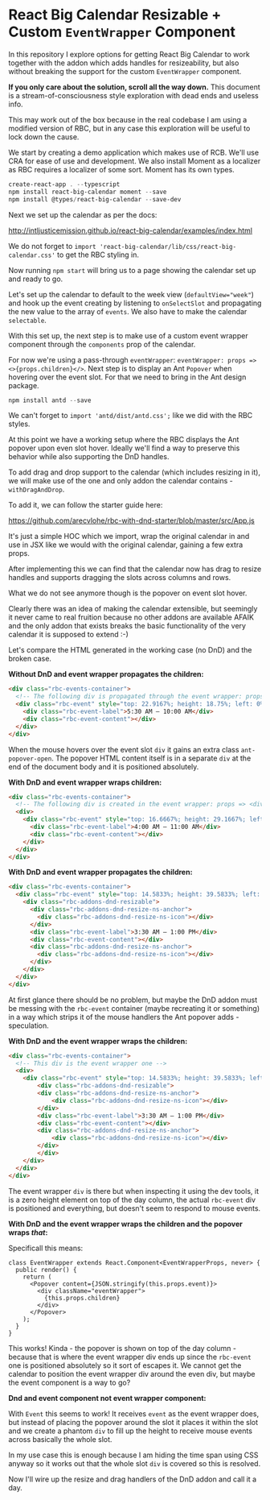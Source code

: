 # React Big Calendar Resizable + Custom `EventWrapper` Component

In this repository I explore options for getting React Big Calendar to work
together with the addon which adds handles for resizeability, but also without
breaking the support for the custom `EventWrapper` component.

**If you only care about the solution, scroll all the way down.** This document
is a stream-of-consciousness style exploration with dead ends and useless info.

This may work out of the box because in the real codebase I am using a modified
version of RBC, but in any case this exploration will be useful to lock down
the cause.

We start by creating a demo application which makes use of RCB. We'll use CRA
for ease of use and development. We also install Moment as a localizer as RBC
requires a localizer of some sort. Moment has its own types.

```powershell
create-react-app . --typescript
npm install react-big-calendar moment --save
npm install @types/react-big-calendar --save-dev
```

Next we set up the calendar as per the docs:

http://intljusticemission.github.io/react-big-calendar/examples/index.html

We do not forget to `import 'react-big-calendar/lib/css/react-big-calendar.css'`
to get the RBC styling in.

Now running `npm start` will bring us to a page showing the calendar set up
and ready to go.

Let's set up the calendar to default to the week view (`defaultView="week"`)
and hook up the event creating by listening to `onSelectSlot` and propagating
the new value to the array of `events`. We also have to make the calendar
`selectable`.

With this set up, the next step is to make use of a custom event wrapper
component through the `components` prop of the calendar.

For now we're using a pass-through `eventWrapper`:
`eventWrapper: props => <>{props.children}</>`. Next step is to display an
Ant `Popover` when hovering over the event slot. For that we need to bring
in the Ant design package.

```powershell
npm install antd --save
```

We can't forget to `import 'antd/dist/antd.css';` like we did with the RBC
styles.

At this point we have a working setup where the RBC displays the Ant popover
upon even slot hover. Ideally we'll find a way to preserve this behavior while
also supporting the DnD handles.

To add drag and drop support to the calendar (which includes resizing in it), we
will make use of the one and only addon the calendar contains -
`withDragAndDrop`.

To add it, we can follow the starter guide here:

https://github.com/arecvlohe/rbc-with-dnd-starter/blob/master/src/App.js

It's just a simple HOC which we import, wrap the original calendar in and use in
JSX like we would with the original calendar, gaining a few extra props.

After implementing this we can find that the calendar now has drag to resize
handles and supports dragging the slots across columns and rows.

What we do not see anymore though is the popover on event slot hover.

Clearly there was an idea of making the calendar extensible,
but seemingly it never came to real fruition because no other addons are
available AFAIK and the only addon that exists breaks the basic functionality of
the very calendar it is supposed to extend :-)

Let's compare the HTML generated in the working case (no DnD) and the broken
case.

**Without DnD and event wrapper propagates the children:**

```html
<div class="rbc-events-container">
  <!-- The following div is propagated through the event wrapper: props => <>{props.children}</> -->
  <div class="rbc-event" style="top: 22.9167%; height: 18.75%; left: 0%; width: 100%;">
    <div class="rbc-event-label">5:30 AM — 10:00 AM</div>
    <div class="rbc-event-content"></div>
  </div>
</div>
```

When the mouse hovers over the event slot `div` it gains an extra class
`ant-popover-open`. The popover HTML content itself is in a separate `div` at
the end of the document body and it is positioned absolutely.

**With DnD and event wrapper wraps children:**

```html
<div class="rbc-events-container">
  <!-- The following div is created in the event wrapper: props => <div>{props.children}</div> -->
  <div>
    <div class="rbc-event" style="top: 16.6667%; height: 29.1667%; left: 0%; width: 100%;">
      <div class="rbc-event-label">4:00 AM — 11:00 AM</div>
      <div class="rbc-event-content"></div>
    </div>
  </div>
</div>
```

**With DnD and event wrapper propagates the children:**

```html
<div class="rbc-events-container">
  <div class="rbc-event" style="top: 14.5833%; height: 39.5833%; left: 0%; width: 100%;">
    <div class="rbc-addons-dnd-resizable">
      <div class="rbc-addons-dnd-resize-ns-anchor">
        <div class="rbc-addons-dnd-resize-ns-icon"></div>
      </div>
      <div class="rbc-event-label">3:30 AM — 1:00 PM</div>
      <div class="rbc-event-content"></div>
      <div class="rbc-addons-dnd-resize-ns-anchor">
        <div class="rbc-addons-dnd-resize-ns-icon"></div>
      </div>
    </div>
  </div>
</div>
```

At first glance there should be no problem, but maybe the DnD addon must be
messing with the `rbc-event` container (maybe recreating it or something) in a
way which strips it of the mouse handlers the Ant popover adds - speculation.

**With DnD and the event wrapper wraps the children:**

```html
<div class="rbc-events-container">
  <!-- This div is the event wrapper one -->
  <div>
    <div class="rbc-event" style="top: 14.5833%; height: 39.5833%; left: 0%; width: 100%;">
        <div class="rbc-addons-dnd-resizable">
        <div class="rbc-addons-dnd-resize-ns-anchor">
            <div class="rbc-addons-dnd-resize-ns-icon"></div>
        </div>
        <div class="rbc-event-label">3:30 AM — 1:00 PM</div>
        <div class="rbc-event-content"></div>
        <div class="rbc-addons-dnd-resize-ns-anchor">
            <div class="rbc-addons-dnd-resize-ns-icon"></div>
        </div>
        </div>
    </div>
  </div>
</div>
```

The event wrapper `div` is there but when inspecting it using the dev tools, it
is a zero height element on top of the day column, the actual `rbc-event` div
is positioned and everything, but doesn't seem to respond to mouse events.

**With DnD and the event wrapper wraps the children and the popover wraps _that_:**

Specificall this means:

```tsx
class EventWrapper extends React.Component<EventWrapperProps, never> {
  public render() {
    return (
      <Popover content={JSON.stringify(this.props.event)}>
        <div className="eventWrapper">
          {this.props.children}
        </div>
      </Popover>
    );
  }
}
```

This works! Kinda - the popover is shown on top of the day column - because that
is where the event wrapper div ends up since the `rbc-event` one is positioned
absolutely so it sort of escapes it. We cannot get the calendar to position the
event wrapper div around the even div, but maybe the event component is a way to
go?

**Dnd and event component not event wrapper component:**

With `Event` this seems to work! It receives `event` as the event wrapper does,
but instead of placing the popover around the slot it places it within the slot
and we create a phantom `div` to fill up the height to receive mouse events
across basically the whole slot.

In my use case this is enough because I am hiding the time span using CSS
anyway so it works out that the whole slot `div` is covered so this is resolved.

Now I'll wire up the resize and drag handlers of the DnD addon and call it a
day.
